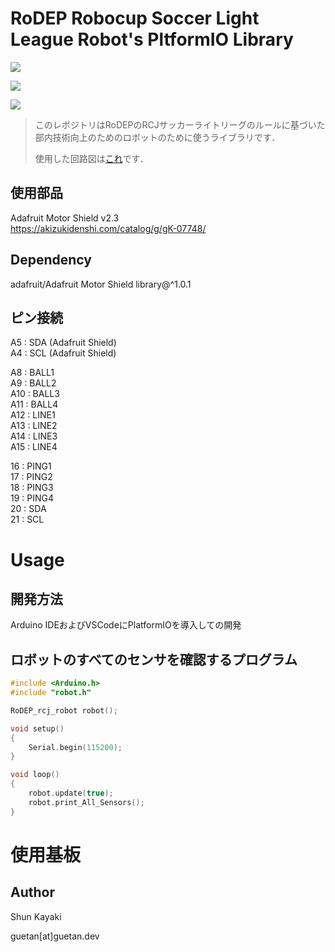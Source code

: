 # RoDEP Robocup Soccer Light League Robot's PltformIO Library
![](https://img.shields.io/badge/VSCode-PlatformIO-blue.svg?logo=visualstudiocode)

![](https://img.shields.io/badge/ArduinoIDE-Arduino_Uno-green.svg?logo=arduino)

![](https://img.shields.io/badge/ArduinoIDE-Arduino_Duemilanove-green.svg?logo=arduino)



> このレポジトリはRoDEPのRCJサッカーライトリーグのルールに基づいた部内技術向上のためのロボットのために使うライブラリです．
> 
>使用した回路図は[これ](https://github.com/rodep-soft/RoDEP-Soccer-Robot-Circuit/blob/master/Adafruit-Shield.png)です．
## 使用部品
Adafruit Motor Shield v2.3  
https://akizukidenshi.com/catalog/g/gK-07748/

## Dependency
adafruit/Adafruit Motor Shield library@^1.0.1

## ピン接続
A5 : SDA (Adafruit Shield)  
A4 : SCL (Adafruit Shield)  

A8 : BALL1  
A9 : BALL2  
A10 : BALL3  
A11 : BALL4  
A12 : LINE1  
A13 : LINE2  
A14 : LINE3  
A15 : LINE4

16 : PING1  
17 : PING2  
18 : PING3  
19 : PING4  
20 : SDA  
21 : SCL  

# Usage

## 開発方法
Arduino IDEおよびVSCodeにPlatformIOを導入しての開発


## ロボットのすべてのセンサを確認するプログラム
```cpp
#include <Arduino.h>
#include "robot.h"

RoDEP_rcj_robot robot();

void setup()
{
    Serial.begin(115200);
}

void loop()
{
    robot.update(true);
    robot.print_All_Sensors();
}
```

# 使用基板


## Author
Shun Kayaki

guetan[at]guetan.dev